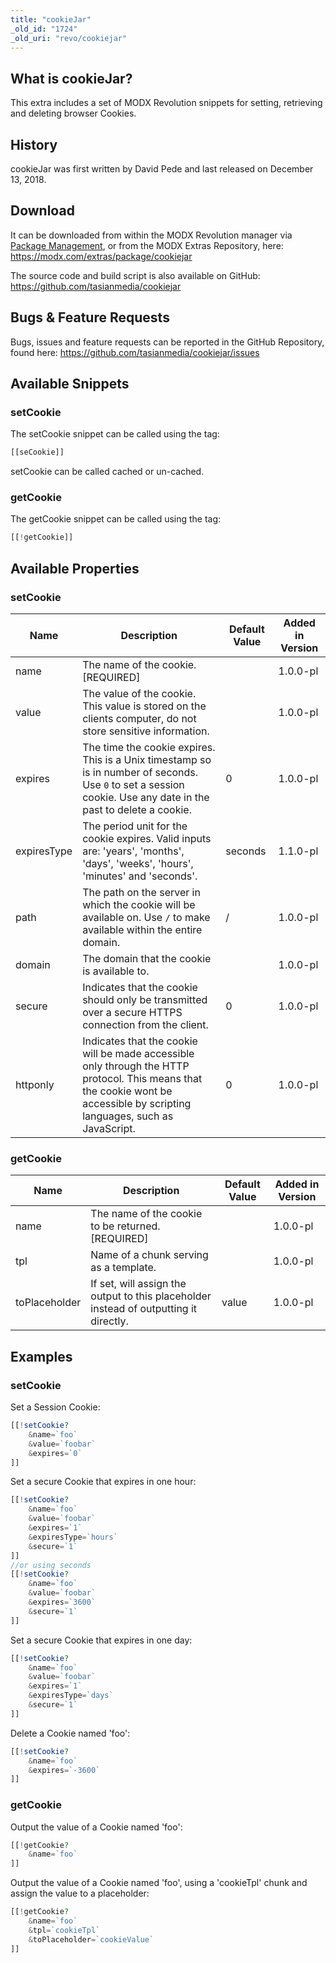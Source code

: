 ```yaml
---
title: "cookieJar"
_old_id: "1724"
_old_uri: "revo/cookiejar"
---
```


## What is cookieJar?

This extra includes a set of MODX Revolution snippets for setting, retrieving and deleting browser Cookies.

## History

cookieJar was first written by David Pede and last released on December 13, 2018.

## Download

It can be downloaded from within the MODX Revolution manager via [Package Management](en/building-sites/extras), or from the MODX Extras Repository, here: <https://modx.com/extras/package/cookiejar>

The source code and build script is also available on GitHub: <https://github.com/tasianmedia/cookiejar>

## Bugs & Feature Requests

Bugs, issues and feature requests can be reported in the GitHub Repository, found here: <https://github.com/tasianmedia/cookiejar/issues>

## Available Snippets

### setCookie

The setCookie snippet can be called using the tag:

``` php
[[seCookie]]
```

setCookie can be called cached or un-cached.

### getCookie

The getCookie snippet can be called using the tag:

``` php
[[!getCookie]]
```

## Available Properties

### setCookie

| Name        | Description                                                                                                                                                                 | Default Value | Added in Version |
| ----------- | --------------------------------------------------------------------------------------------------------------------------------------------------------------------------- | ------------- | ---------------- |
| name        | The name of the cookie. \[REQUIRED\]                                                                                                                                        |               | 1.0.0-pl         |
| value       | The value of the cookie. This value is stored on the clients computer, do not store sensitive information.                                                                  |               | 1.0.0-pl         |
| expires     | The time the cookie expires. This is a Unix timestamp so is in number of seconds. Use `0` to set a session cookie. Use any date in the past to delete a cookie.             | 0             | 1.0.0-pl         |
| expiresType | The period unit for the cookie expires. Valid inputs are: 'years', 'months', 'days', 'weeks', 'hours', 'minutes' and 'seconds'.                                             | seconds       | 1.1.0-pl         |
| path        | The path on the server in which the cookie will be available on. Use `/` to make available within the entire domain.                                                        | /             | 1.0.0-pl         |
| domain      | The domain that the cookie is available to.                                                                                                                                 |               | 1.0.0-pl         |
| secure      | Indicates that the cookie should only be transmitted over a secure HTTPS connection from the client.                                                                        | 0             | 1.0.0-pl         |
| httponly    | Indicates that the cookie will be made accessible only through the HTTP protocol. This means that the cookie wont be accessible by scripting languages, such as JavaScript. | 0             | 1.0.0-pl         |

### getCookie

| Name          | Description                                                                           | Default Value | Added in Version |
| ------------- | ------------------------------------------------------------------------------------- | ------------- | ---------------- |
| name          | The name of the cookie to be returned. \[REQUIRED\]                                   |               | 1.0.0-pl         |
| tpl           | Name of a chunk serving as a template.                                                |               | 1.0.0-pl         |
| toPlaceholder | If set, will assign the output to this placeholder instead of outputting it directly. | value         | 1.0.0-pl         |

## Examples

### setCookie

Set a Session Cookie:

``` php
[[!setCookie?
    &name=`foo`
    &value=`foobar`
    &expires=`0`
]]
```

Set a secure Cookie that expires in one hour:

``` php
[[!setCookie?
    &name=`foo`
    &value=`foobar`
    &expires=`1`
    &expiresType=`hours`
    &secure=`1`
]]
//or using seconds
[[!setCookie?
    &name=`foo`
    &value=`foobar`
    &expires=`3600`
    &secure=`1`
]]
```

Set a secure Cookie that expires in one day:

``` php
[[!setCookie?
    &name=`foo`
    &value=`foobar`
    &expires=`1`
    &expiresType=`days`
    &secure=`1`
]]
```

Delete a Cookie named 'foo':

``` php
[[!setCookie?
    &name=`foo`
    &expires=`-3600`
]]
```

### getCookie

Output the value of a Cookie named 'foo':

``` php
[[!getCookie?
    &name=`foo`
]]
```

Output the value of a Cookie named 'foo', using a 'cookieTpl' chunk and assign the value to a placeholder:

``` php
[[!getCookie?
    &name=`foo`
    &tpl=`cookieTpl`
    &toPlaceholder=`cookieValue`
]]
```
